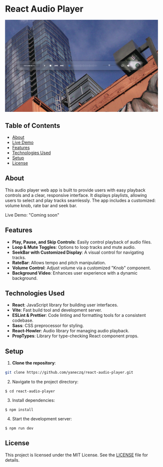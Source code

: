# React Audio Player

![App Screenshot](./public/screenshot.png)

## Table of Contents

- [About](#about)
- [Live Demo](#live-demo)
- [Features](#features)
- [Technologies Used](#technologies-used)
- [Setup](#setup)
- [License](#license)

## About

This audio player web app is built to provide users with easy playback controls and a clear, responsive interface. It displays playlists, allowing users to select and play tracks seamlessly. The app includes a customized: volume knob, rate bar and seek bar.

Live Demo: "Coming soon"

## Features

- **Play, Pause, and Skip Controls**: Easily control playback of audio files.
- **Loop & Mute Toggles**: Options to loop tracks and mute audio.
- **SeekBar with Customized Display**: A visual control for navigating tracks.
- **RateBar**: Allows tempo and pitch manipulation.
- **Volume Control**: Adjust volume via a customized "Knob" component.
- **Background Video**: Enhances user experience with a dynamic background.

## Technologies Used

- **React**: JavaScript library for building user interfaces.
- **Vite**: Fast build tool and development server.
- **ESLint & Prettier**: Code linting and formatting tools for a consistent codebase.
- **Sass**: CSS preprocessor for styling.
- **React-Howler**: Audio library for managing audio playback.
- **PropTypes**: Library for type-checking React component props.

## Setup

1. **Clone the repository**:

  ```bash
  git clone https://github.com/yaneczq/react-audio-player.git
  ```

2. Navigate to the project directory:
   
  ```
  $ cd react-audio-player
  ```

3. Install dependencies:
   
  ```
  $ npm install
  ```

4. Start the development server:
  ```
  $ npm run dev
  ```

## License

This project is licensed under the MIT License. See the [LICENSE](./LICENSE) file for details.
